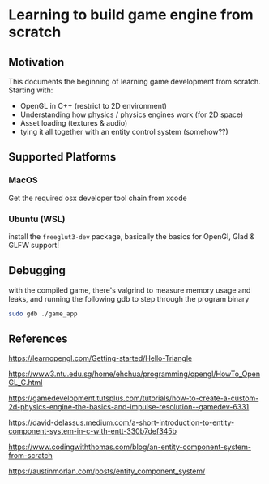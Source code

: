 # Learning to build game engine from scratch


## Motivation
This documents the beginning of learning game development from scratch. Starting with:

- OpenGL in C++ (restrict to 2D environment)
- Understanding how physics / physics engines work (for 2D space)
- Asset loading (textures & audio)
- tying it all together with an entity control system (somehow??)


## Supported Platforms

### MacOS
Get the required osx developer tool chain from xcode

### Ubuntu (WSL)
install the `freeglut3-dev` package, basically the basics for OpenGl, Glad & GLFW support!


## Debugging

with the compiled game, there's valgrind to measure memory usage and leaks, and running
the following gdb to step through the program binary
```bash
sudo gdb ./game_app
```

## References

https://learnopengl.com/Getting-started/Hello-Triangle

https://www3.ntu.edu.sg/home/ehchua/programming/opengl/HowTo_OpenGL_C.html

https://gamedevelopment.tutsplus.com/tutorials/how-to-create-a-custom-2d-physics-engine-the-basics-and-impulse-resolution--gamedev-6331

https://david-delassus.medium.com/a-short-introduction-to-entity-component-system-in-c-with-entt-330b7def345b

https://www.codingwiththomas.com/blog/an-entity-component-system-from-scratch 

https://austinmorlan.com/posts/entity_component_system/
